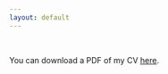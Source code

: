 ```yaml
---
layout: default
---
```


<br>

You can download a PDF of my CV [here](http://maria-antoniak.github.io/resources/maria_antoniak.pdf).

<br><br>

<!-- ---

## EDUCATION

### Cornell University  
PhD in [Information Science](https://www.infosci.cornell.edu/)  
August 2016 - Present  
* Advisor: David Mimno  

<br>

### University of Washington  
MS in [Computational Linguistics](http://www.compling.uw.edu/)  
June 2013 - December 2014  
* Advisor: Fei Xia  
* Thesis: *Extracting Topically Related Synonyms from Twitter*

<br>

### University of Notre Dame  
BA in [Program of Liberal Studies](http://pls.nd.edu/)  
August 2007 - May 2011  
* Advisor: Bernd Goehring
* [Glynn Family Honors Program](https://glynnhonors.nd.edu/)

<br>

---

## INDUSTRY EXPERIENCE

### Microsoft
Research Intern  
Redmond, WA  
May - August 2018  
* Mentor: Ranjani Ramamurthy
*  Worked on Project EmpowerMD (production of an automated medical scribe) and focused on unsupervised extractive summarization of a small dataset of clinical dialogues.

### Rakuten  
Software Engineering Intern  
Seattle, WA  
May - August 2017  
* Investigated implications of imbalance of gender labels for products in the Rakuten Catalog.
* Developed training data and a classifier for product gender labels while restricting the classifier's use based on ethical considerations for each category of products.
* Developed an anomaly detection system to discover mislabeled training data.

### MAANA
Data Scientist  
Seattle, WA  
December 2014 - May 2016  
* Led the data science design and implementation of successful proof-of-concept projects for Fortune 100 companies (e.g. Shell, GE, Chevron), using various NLP and ML techniques.
* Created a custom named entity recognition and normalization system for messy, technical text using bootstrapping and word embeddings.
* Constructed a query expansion and completion search system for the core product.
* Implemented the NLP sections of a Scala machine learning pipeline for the core product.

<br>

### Pacific Northwest National Laboratory
National Security Intern  
Seattle, WA  
July - December 2014  
* Researched automatic synonym extraction for Twitter to boost performance for paraphrase detection.
* Implemented two baseline systems for paraphrase detection using SVM models trained using machine translation metrics, a reweighting scheme (TF-KLD), and non-negative matrix factorization (NMF).
* Supported other NLP software development projects, including sentiment analysis, topic modeling, and data extraction.

<br>

### Pacific Northwest National Laboratory
Mobile App Developer Intern  
Richland, WA  
June - August 2013  
* Designed, created, and presented FoodFeed, a foodborne illness tracking application that won PNNL’s biosurveillance mobile app competition.
* Developed the front-end of the Android application for Nexus 4 and 7.
* Scraped and indexed public health data from FDA and CDC using Solr/Lucene.

<br>

---

## TEACHING EXPERIENCE

### Ukrainian Catholic University   
English Teacher  
Lviv, Ukraine  
August 2011 - July 2012  
* Taught English to university students and seminarians.
* Led the university’s English club and organized activities for 100+ students.

<br>

### Humanities Spring  
Teaching Assistant  
Assisi, Italy  
Summers 2010 & 2011  
* Taught a poetry and creative writing course for high school students.
* Assisted courses in Latin, Greek, art history, opera, and classic literature.
* Led student excursions to historical sites in Umbria and Tuscany.

<br>

### First Year Writing Tutorial, University of Notre Dame  
Teaching Assistant  
Notre Dame, IN  
September 2010 - May 2011  
* Taught university-level writing skills to a core group of struggling freshmen.
* Conducted both individual sessions (6-8 per week) and either assisted or led weekly group sessions.
* Worked one-on-one with high profile athletes (ND Football) and ESL students.

<br>

### Writing Center, University of Notre Dame   
Writing Tutor  
Notre Dame, IN  
September 2008 - May 2011  
* Directed 70+ discussion-based consultations per semester with individual students.
* Led specialized workshops for grant applicants.
* Completed one semester training course, with continued monthly training led by experts in various writing styles and disciplines (e.g. chemistry, philosophy, ESL).

<br>

---

## SERVICE

* 2017-2018 Information Science Graduate Student Association (ISGSA) Vice President

<br>

---

## SKILLS

### Computer Languages

Python (primary), Java (secondary), C++ (some experience), Scala (some experience)

### Python Stack

spaCy, Gensim, scikit-learn, pandas, SciPy, NumPy, PySpark

### Other Toolkits

Mallet, Stanford CoreNLP, NLTK, openNLP, Solr/Lucene

### Human Languages

English (native), French (intermediate), Ukrainian (beginning), Italian (beginning), Russian (beginning

<br>

---

## PUBLICATIONS

* Maria Antoniak and David Mimno. "Evaluating the Stability of Embedding-based Word Similarities." *Transactions of the Association for Computational Linguistics (TACL)*. 2018.
* Maria Antoniak, Jeff Dagliesh, and Justin Lo. ”Natural Language Processing Techniques on Oil and Gas Drilling Data.” *SPE Intelligent Energy Conference and Exhibition*. 2016.
* Maria Antoniak, Eric Bell, and Fei Xia. ”Leveraging Paraphrase Labels to Extract Synonyms from Twitter.” *The Twenty-Eighth International Florida Artificial Intelligence Research Society Conference*. 2015.

<br>

---

## POSTERS

* Maria Antoniak, Eric Bell, and Fei Xia. ”Extracting Topically Related Synonyms from Twitter.” In *Workshop for Women in Machine Learning (WiML)*, collocated with *NIPS 2015*.

<br>

---

## HONORS & AWARDS

* 2016 Information Science Fellowship, Cornell University
* 2013 1st Place, PNNL Bio-surveillance Mobile App Development Competition
* 2010 Editorial Board Member, Notre Dame Journal of Undergraduate Research
* 2007 Glynn Family Honors Program, University of Notre Dame
* 2007 National Merit Scholar, National Merit Scholarship Program

<br>

---

## OTHER ACADEMIC EXPERIENCE

Lisbon Machine Learning Summer School (LxMLS), July 2016   

<br>
<br> -->
